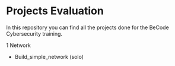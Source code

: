 # Projects Evaluation

In this repository you can find all the projects done for the BeCode Cybersecurity training.

1 Network
  - Build_simple_network (solo)
